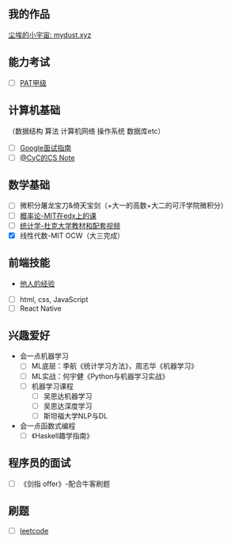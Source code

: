 ## 我的作品
[尘埃的小宇宙: mydust.xyz](mydust.xyz)

## 能力考试
- [ ] [PAT甲级](https://github.com/merelydust/PAT-Advanced-Level)

## 计算机基础
（数据结构 算法 计算机网络 操作系统 数据库etc）
- [ ] [Google面试指南](https://github.com/merelydust/coding-interview-university/blob/master/translations/README-cn.md)
- [ ] [@CyC的CS Note](https://github.com/CyC2018/CS-Notes)

## 数学基础
- [ ] 微积分屠龙宝刀&倚天宝剑（+大一的高数+大二的可汗学院微积分）
- [ ] [概率论-MIT在edx上的课](https://courses.edx.org/courses/course-v1:MITx+6.041x_4+1T2017/course/)
- [ ] [统计学-杜克大学教材和配套视频](https://www.openintro.org/stat/textbook.php?stat_book=os)
- [X] 线性代数-MIT OCW（大三完成）

## 前端技能
- [他人的经验](https://github.com/qiu-deqing/FE-learning)
- [ ] html, css, JavaScript
- [ ] React Native

## 兴趣爱好
- 会一点机器学习
  - [ ] ML底层：李航《统计学习方法》，周志华《机器学习》
  - [ ] ML实战：何宇健《Python与机器学习实战》
  - [ ] 机器学习课程
    - [ ] 吴恩达机器学习
    - [ ] 吴恩达深度学习
    - [ ] 斯坦福大学NLP与DL
- 会一点函数式编程
  - [ ] 《Haskell趣学指南》

## 程序员的面试
- [ ] 《剑指 offer》-配合牛客刷题

## 刷题
- [ ] [leetcode](https://leetcode.com/)


